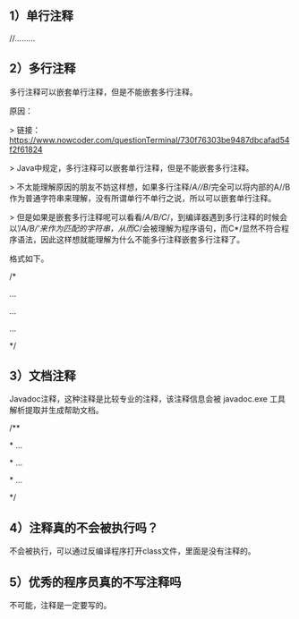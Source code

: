 ## 1）单行注释

//………

## 2）多行注释

多行注释可以嵌套单行注释，但是不能嵌套多行注释。

原因：

   \> 链接：https://www.nowcoder.com/questionTerminal/730f76303be9487dbcafad54f2f61824

   \> Java中规定，多行注释可以嵌套单行注释，但是不能嵌套多行注释。

   \> 不太能理解原因的朋友不妨这样想，如果多行注释/*A//B*/完全可以将内部的A//B作为普通字符串来理解，没有所谓单行不单行之说，所以可以嵌套单行注释。

   \> 但是如果是嵌套多行注释呢可以看看/*A/*B*/C*/，到编译器遇到多行注释的时候会以’/*A/*B*/’来作为匹配的字符串，从而C*/会被理解为程序语句，而C*/显然不符合程序语法，因此这样想就能理解为什么不能多行注释嵌套多行注释了。

格式如下。

/* 

  …

  …

  … 

*/

## 3）文档注释

Javadoc注释，这种注释是比较专业的注释，该注释信息会被 javadoc.exe 工具解析提取并生成帮助文档。

/**

 \* …

 \* …

 \* … 

*/

## 4）注释真的不会被执行吗？

不会被执行，可以通过反编译程序打开class文件，里面是没有注释的。

## 5）优秀的程序员真的不写注释吗

不可能，注释是一定要写的。

